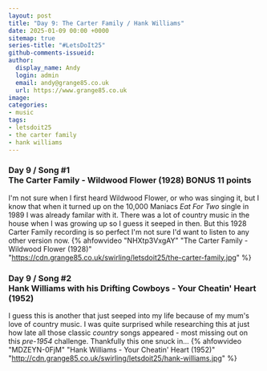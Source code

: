 ```yaml
---
layout: post
title: "Day 9: The Carter Family / Hank Williams"
date: 2025-01-09 00:00 +0000
sitemap: true
series-title: "#LetsDoIt25"
github-comments-issueid:
author:
  display_name: Andy
  login: admin
  email: andy@grange85.co.uk
  url: https://www.grange85.co.uk
image:
categories:
- music
tags:
- letsdoit25
- the carter family
- hank williams
---
```


### Day 9 / Song #1<br/>The Carter Family - Wildwood Flower (1928) **BONUS 11 points**
I'm not sure when I first heard Wildwood Flower, or who was singing it, but I know that when it turned up on the 10,000 Maniacs _Eat For Two_ single in 1989 I was already familar with it. There was a lot of country music in the house when I was growing up so I guess it seeped in then. But this 1928 Carter Family recording is so perfect I'm not sure I'd want to listen to any other version now.
{% ahfowvideo "NHXtp3VxgAY" "The Carter Family - Wildwood Flower (1928)" "https://cdn.grange85.co.uk/swirling/letsdoit25/the-carter-family.jpg"  %}

### Day 9 / Song #2<br/>Hank Williams with his Drifting Cowboys - Your Cheatin' Heart (1952)
I guess this is another that just seeped into my life because of my mum's love of country music. I was quite surprised while researching this at just how late all those classic _country_ songs appeared - most missing out on this _pre-1954_ challenge. Thankfully this one snuck in...
{% ahfowvideo "MDZEYN-0FjM" "Hank Williams - Your Cheatin' Heart (1952)" "http://cdn.grange85.co.uk/swirling/letsdoit25/hank-williams.jpg" %}


